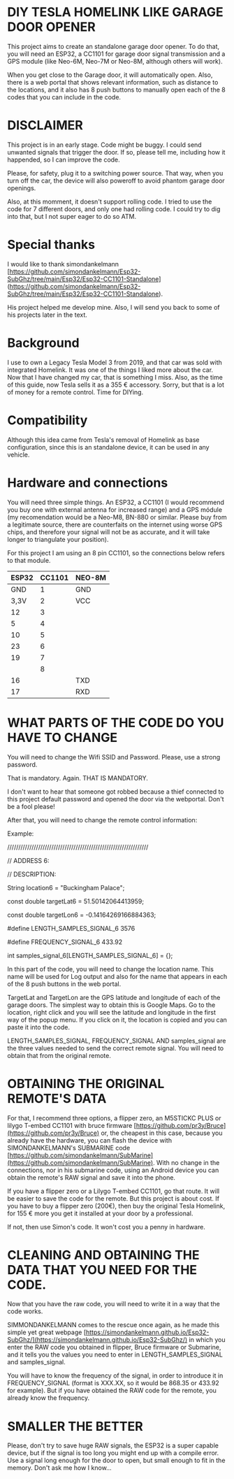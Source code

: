 # DIY TESLA HOMELINK LIKE GARAGE DOOR OPENER

This project aims to create an standalone garage door opener. To do that, you will need an ESP32, a CC1101 for garage door signal transmission and a GPS module (like Neo-6M, Neo-7M or Neo-8M, although others will work). 

When you get close to the Garage door, it will automatically open. Also, there is a web portal that shows relevant information, such as distance to the locations, and it also has 8 push buttons to manually open each of the 8 codes that you can include in the code.

# DISCLAIMER

This project is in an early stage. Code might be buggy. I could send unwanted signals that trigger the door. If so, please tell me, including how it happended, so I can improve the code.

Please, for safety, plug it to a switching power source. That way, when you turn off the car, the device will also poweroff to avoid phantom garage door openings.

Also, at this momment, it doesn't support rolling code. I tried to use the code for 7 different doors, and only one had rolling code. I could try to dig into that, but I not super eager to do so ATM. 

# Special thanks

I would like to thank simondankelmann [https://github.com/simondankelmann/Esp32-SubGhz/tree/main/Esp32/Esp32-CC1101-Standalone] (https://github.com/simondankelmann/Esp32-SubGhz/tree/main/Esp32/Esp32-CC1101-Standalone).

His project helped me develop mine. Also, I will send you back to some of his projects later in the text.

# Background

I use to own a Legacy Tesla Model 3 from 2019, and that car was sold with integrated Homelink. It was one of the things I liked more about the car. Now that I have changed my car, that is something I miss. Also, as the time of this guide, now Tesla sells it as a 355 € accessory. Sorry, but that is a lot of money for a remote control. Time for DIYing.

# Compatibility

Although this idea came from Tesla's removal of Homelink as base configuration, since this is an standalone device, it can be used in any vehicle.  

# Hardware and connections

You will need three simple things. An ESP32, a CC1101 (I would recommend you buy one with external antenna for increased range) and a GPS módule (my recomendation would be a Neo-M8, BN-880 or similar. Please buy from a legitimate source, there are counterfaits on the internet using worse GPS chips, and therefore your signal will not be as accurate, and it will take longer to triangulate your position). 

For this project I am using an 8 pin CC1101, so the connections below refers to that module.

| ESP32 | CC1101 | NEO-8M |
| ----- | ----- | ----- |
| GND | 1 | GND |
| 3,3V | 2 | VCC |
| 12 | 3 | |
| 5 | 4 | |
| 10 | 5 | |
| 23 | 6 | | 
| 19 | 7 | |
| | 8 | |
| 16 | | TXD |
| 17 | | RXD |


# WHAT PARTS OF THE CODE DO YOU HAVE TO CHANGE

You will need to change the Wifi SSID and Password. Please, use a strong password.

That is mandatory. Again. THAT IS MANDATORY.

I don't want to hear that someone got robbed because a thief connected to this project default password and opened the door via the webportal. Don't be a fool please!

After that, you will need to change the remote control information:

Example:

////////////////////////////////////////////////////////////////

// ADDRESS 6: 

// DESCRIPTION: 

String location6 = "Buckingham Palace";

const double targetLat6 = 51.50142064413959;

const double targetLon6 = -0.14164269166884363;

#define LENGTH_SAMPLES_SIGNAL_6 3576

#define FREQUENCY_SIGNAL_6 433.92

int samples_signal_6[LENGTH_SAMPLES_SIGNAL_6] = {};

In this part of the code, you will need to change the location name. This name will be used for Log output and also for the name that appears in each of the 8 push buttons in the web portal.

TargetLat and TargetLon are the GPS latitude and longitude of each of the garage doors. The simplest way to obtain this is Google Maps. Go to the location, right click and you will see the latitude and longitude in the first way of the popup menu. If you click on it, the location is copied and you can paste it into the code.

LENGTH_SAMPLES_SIGNAL, FREQUENCY_SIGNAL AND samples_signal are the three values needed to send the correct remote signal. You will need to obtain that from the original remote.

# OBTAINING THE ORIGINAL REMOTE'S DATA

For that, I recommend three options, a flipper zero, an M5STICKC PLUS or lilygo T-embed CC1101 with bruce firmware [https://github.com/pr3y/Bruce](https://github.com/pr3y/Bruce) or, the cheapest in this case, because you already have the hardware, you can flash the device with SIMONDANKELMANN's SUBMARINE code [https://github.com/simondankelmann/SubMarine](https://github.com/simondankelmann/SubMarine). With no change in the connections, nor in his submarine code, using an Android device you can obtain the remote's RAW signal and save it into the phone.

If you have a flipper zero or a Lilygo T-embed CC1101, go that route. It will be easier to save the code for the remote. But this project is about cost. If you have to buy a flipper zero (200€), then buy the original Tesla Homelink, for 155 € more you get it installed at your door by a professional.

If not, then use Simon's code. It won't cost you a penny in hardware.

# CLEANING AND OBTAINING THE DATA THAT YOU NEED FOR THE CODE.

Now that you have the raw code, you will need to write it in a way that the code works.

SIMMONDANKELMANN comes to the rescue once again, as he made this simple yet great webpage [https://simondankelmann.github.io/Esp32-SubGhz/](https://simondankelmann.github.io/Esp32-SubGhz/) in which you enter the RAW code you obtained in flipper, Bruce firmware or Submarine, and it tells you the values you need to enter in LENGTH_SAMPLES_SIGNAL and samples_signal.

You will have to know the frequency of the signal, in order to introduce it in FREQUENCY_SIGNAL (format is XXX.XX, so it would be 868.35 or 433.92 for example). But if you have obtained the RAW code for the remote, you already know the frequency.

# SMALLER THE BETTER

Please, don't try to save huge RAW signals, the ESP32 is a super capable device, but if the signal is too long you might end up with a compile error. Use a signal long enough for the door to open, but small enough to fit in the memory. Don't ask me how I know...
